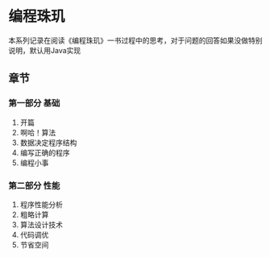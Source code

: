 # 编程珠玑

本系列记录在阅读《编程珠玑》一书过程中的思考，对于问题的回答如果没做特别说明，默认用Java实现

## 章节

### 第一部分 基础

1. 开篇
2. 啊哈！算法
3. 数据决定程序结构
4. 编写正确的程序
5. 编程小事

### 第二部分 性能

1. 程序性能分析
2. 粗略计算
3. 算法设计技术
4. 代码调优
5. 节省空间
